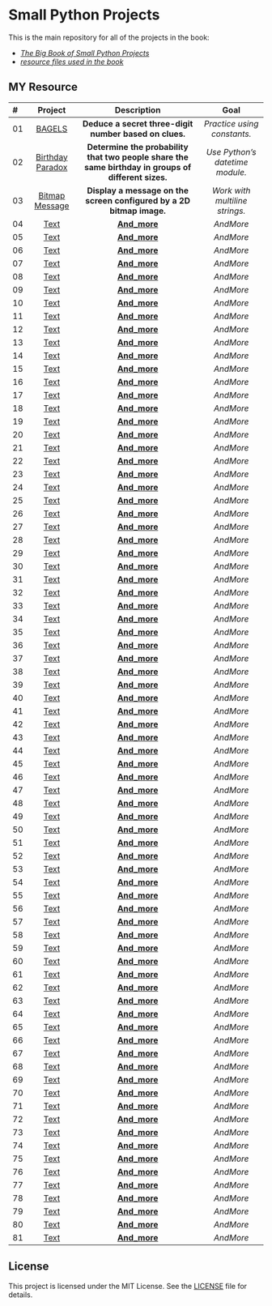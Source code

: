 # Small Python Projects

This is the main repository for all of the projects in the book:

-   *[The Big Book of Small Python Projects](https://nostarch.com/big-book-small-python-projects)*
-   *[resource files used in the book](https://nostarch.com/download/BigBookPythonResources.zip)*
## MY Resource 

| # | Project | Description | Goal |
| :- | :--------------------------------------------------------------------------------: | :----------------------------------------------------: | :------------------------: |
| 01 | [BAGELS](https://github.com/MajidShajari/small_python_projects/tree/master/bagels) | **Deduce a secret three-digit number based on clues.** | _Practice using constants._ |
| 02 | [Birthday Paradox](https://github.com/MajidShajari/small_python_projects/tree/master/birthdayparadox) | **Determine the probability that two people share the same birthday in groups of different sizes.** | _Use Python’s datetime module._
| 03 | [Bitmap Message](https://github.com/MajidShajari/small_python_projects/tree/master/bitmapmessage) | **Display a message on the screen configured by a 2D bitmap image.** | _Work with multiline strings._
| 04 | [Text]() | **[And_more](https://github.com/MajidShajari/small_python_projects/tree/master/)** | _AndMore_
| 05 | [Text]() | **[And_more](https://github.com/MajidShajari/small_python_projects/tree/master/)** | _AndMore_
| 06 | [Text]() | **[And_more](https://github.com/MajidShajari/small_python_projects/tree/master/)** | _AndMore_
| 07 | [Text]() | **[And_more](https://github.com/MajidShajari/small_python_projects/tree/master/)** | _AndMore_
| 08 | [Text]() | **[And_more](https://github.com/MajidShajari/small_python_projects/tree/master/)** | _AndMore_
| 09 | [Text]() | **[And_more](https://github.com/MajidShajari/small_python_projects/tree/master/)** | _AndMore_
| 10 | [Text]() | **[And_more](https://github.com/MajidShajari/small_python_projects/tree/master/)** | _AndMore_
| 11 | [Text]() | **[And_more](https://github.com/MajidShajari/small_python_projects/tree/master/)** | _AndMore_
| 12 | [Text]() | **[And_more](https://github.com/MajidShajari/small_python_projects/tree/master/)** | _AndMore_
| 13 | [Text]() | **[And_more](https://github.com/MajidShajari/small_python_projects/tree/master/)** | _AndMore_
| 14 | [Text]() | **[And_more](https://github.com/MajidShajari/small_python_projects/tree/master/)** | _AndMore_
| 15 | [Text]() | **[And_more](https://github.com/MajidShajari/small_python_projects/tree/master/)** | _AndMore_
| 16 | [Text]() | **[And_more](https://github.com/MajidShajari/small_python_projects/tree/master/)** | _AndMore_
| 17 | [Text]() | **[And_more](https://github.com/MajidShajari/small_python_projects/tree/master/)** | _AndMore_
| 18 | [Text]() | **[And_more](https://github.com/MajidShajari/small_python_projects/tree/master/)** | _AndMore_
| 19 | [Text]() | **[And_more](https://github.com/MajidShajari/small_python_projects/tree/master/)** | _AndMore_
| 20 | [Text]() | **[And_more](https://github.com/MajidShajari/small_python_projects/tree/master/)** | _AndMore_
| 21 | [Text]() | **[And_more](https://github.com/MajidShajari/small_python_projects/tree/master/)** | _AndMore_
| 22 | [Text]() | **[And_more](https://github.com/MajidShajari/small_python_projects/tree/master/)** | _AndMore_
| 23 | [Text]() | **[And_more](https://github.com/MajidShajari/small_python_projects/tree/master/)** | _AndMore_
| 24 | [Text]() | **[And_more](https://github.com/MajidShajari/small_python_projects/tree/master/)** | _AndMore_
| 25 | [Text]() | **[And_more](https://github.com/MajidShajari/small_python_projects/tree/master/)** | _AndMore_
| 26 | [Text]() | **[And_more](https://github.com/MajidShajari/small_python_projects/tree/master/)** | _AndMore_
| 27 | [Text]() | **[And_more](https://github.com/MajidShajari/small_python_projects/tree/master/)** | _AndMore_
| 28 | [Text]() | **[And_more](https://github.com/MajidShajari/small_python_projects/tree/master/)** | _AndMore_
| 29 | [Text]() | **[And_more](https://github.com/MajidShajari/small_python_projects/tree/master/)** | _AndMore_
| 30 | [Text]() | **[And_more](https://github.com/MajidShajari/small_python_projects/tree/master/)** | _AndMore_
| 31 | [Text]() | **[And_more](https://github.com/MajidShajari/small_python_projects/tree/master/)** | _AndMore_
| 32 | [Text]() | **[And_more](https://github.com/MajidShajari/small_python_projects/tree/master/)** | _AndMore_
| 33 | [Text]() | **[And_more](https://github.com/MajidShajari/small_python_projects/tree/master/)** | _AndMore_
| 34 | [Text]() | **[And_more](https://github.com/MajidShajari/small_python_projects/tree/master/)** | _AndMore_
| 35 | [Text]() | **[And_more](https://github.com/MajidShajari/small_python_projects/tree/master/)** | _AndMore_
| 36 | [Text]() | **[And_more](https://github.com/MajidShajari/small_python_projects/tree/master/)** | _AndMore_
| 37 | [Text]() | **[And_more](https://github.com/MajidShajari/small_python_projects/tree/master/)** | _AndMore_
| 38 | [Text]() | **[And_more](https://github.com/MajidShajari/small_python_projects/tree/master/)** | _AndMore_
| 39 | [Text]() | **[And_more](https://github.com/MajidShajari/small_python_projects/tree/master/)** | _AndMore_
| 40 | [Text]() | **[And_more](https://github.com/MajidShajari/small_python_projects/tree/master/)** | _AndMore_
| 41 | [Text]() | **[And_more](https://github.com/MajidShajari/small_python_projects/tree/master/)** | _AndMore_
| 42 | [Text]() | **[And_more](https://github.com/MajidShajari/small_python_projects/tree/master/)** | _AndMore_
| 43 | [Text]() | **[And_more](https://github.com/MajidShajari/small_python_projects/tree/master/)** | _AndMore_
| 44 | [Text]() | **[And_more](https://github.com/MajidShajari/small_python_projects/tree/master/)** | _AndMore_
| 45 | [Text]() | **[And_more](https://github.com/MajidShajari/small_python_projects/tree/master/)** | _AndMore_
| 46 | [Text]() | **[And_more](https://github.com/MajidShajari/small_python_projects/tree/master/)** | _AndMore_
| 47 | [Text]() | **[And_more](https://github.com/MajidShajari/small_python_projects/tree/master/)** | _AndMore_
| 48 | [Text]() | **[And_more](https://github.com/MajidShajari/small_python_projects/tree/master/)** | _AndMore_
| 49 | [Text]() | **[And_more](https://github.com/MajidShajari/small_python_projects/tree/master/)** | _AndMore_
| 50 | [Text]() | **[And_more](https://github.com/MajidShajari/small_python_projects/tree/master/)** | _AndMore_
| 51 | [Text]() | **[And_more](https://github.com/MajidShajari/small_python_projects/tree/master/)** | _AndMore_
| 52 | [Text]() | **[And_more](https://github.com/MajidShajari/small_python_projects/tree/master/)** | _AndMore_
| 53 | [Text]() | **[And_more](https://github.com/MajidShajari/small_python_projects/tree/master/)** | _AndMore_
| 54 | [Text]() | **[And_more](https://github.com/MajidShajari/small_python_projects/tree/master/)** | _AndMore_
| 55 | [Text]() | **[And_more](https://github.com/MajidShajari/small_python_projects/tree/master/)** | _AndMore_
| 56 | [Text]() | **[And_more](https://github.com/MajidShajari/small_python_projects/tree/master/)** | _AndMore_
| 57 | [Text]() | **[And_more](https://github.com/MajidShajari/small_python_projects/tree/master/)** | _AndMore_
| 58 | [Text]() | **[And_more](https://github.com/MajidShajari/small_python_projects/tree/master/)** | _AndMore_
| 59 | [Text]() | **[And_more](https://github.com/MajidShajari/small_python_projects/tree/master/)** | _AndMore_
| 60 | [Text]() | **[And_more](https://github.com/MajidShajari/small_python_projects/tree/master/)** | _AndMore_
| 61 | [Text]() | **[And_more](https://github.com/MajidShajari/small_python_projects/tree/master/)** | _AndMore_
| 62 | [Text]() | **[And_more](https://github.com/MajidShajari/small_python_projects/tree/master/)** | _AndMore_
| 63 | [Text]() | **[And_more](https://github.com/MajidShajari/small_python_projects/tree/master/)** | _AndMore_
| 64 | [Text]() | **[And_more](https://github.com/MajidShajari/small_python_projects/tree/master/)** | _AndMore_
| 65 | [Text]() | **[And_more](https://github.com/MajidShajari/small_python_projects/tree/master/)** | _AndMore_
| 66 | [Text]() | **[And_more](https://github.com/MajidShajari/small_python_projects/tree/master/)** | _AndMore_
| 67 | [Text]() | **[And_more](https://github.com/MajidShajari/small_python_projects/tree/master/)** | _AndMore_
| 68 | [Text]() | **[And_more](https://github.com/MajidShajari/small_python_projects/tree/master/)** | _AndMore_
| 69 | [Text]() | **[And_more](https://github.com/MajidShajari/small_python_projects/tree/master/)** | _AndMore_
| 70 | [Text]() | **[And_more](https://github.com/MajidShajari/small_python_projects/tree/master/)** | _AndMore_
| 71 | [Text]() | **[And_more](https://github.com/MajidShajari/small_python_projects/tree/master/)** | _AndMore_
| 72 | [Text]() | **[And_more](https://github.com/MajidShajari/small_python_projects/tree/master/)** | _AndMore_
| 73 | [Text]() | **[And_more](https://github.com/MajidShajari/small_python_projects/tree/master/)** | _AndMore_
| 74 | [Text]() | **[And_more](https://github.com/MajidShajari/small_python_projects/tree/master/)** | _AndMore_
| 75 | [Text]() | **[And_more](https://github.com/MajidShajari/small_python_projects/tree/master/)** | _AndMore_
| 76 | [Text]() | **[And_more](https://github.com/MajidShajari/small_python_projects/tree/master/)** | _AndMore_
| 77 | [Text]() | **[And_more](https://github.com/MajidShajari/small_python_projects/tree/master/)** | _AndMore_
| 78 | [Text]() | **[And_more](https://github.com/MajidShajari/small_python_projects/tree/master/)** | _AndMore_
| 79 | [Text]() | **[And_more](https://github.com/MajidShajari/small_python_projects/tree/master/)** | _AndMore_
| 80 | [Text]() | **[And_more](https://github.com/MajidShajari/small_python_projects/tree/master/)** | _AndMore_
| 81 | [Text]() | **[And_more](https://github.com/MajidShajari/small_python_projects/tree/master/)** | _AndMore_

## License

This project is licensed under the MIT License. See the [LICENSE](https://github.com/MajidShajari/small_python_projects/blob/master/LICENSE) file for details.
